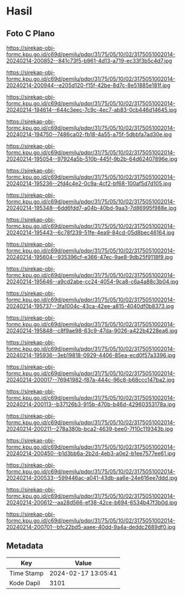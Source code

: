 # Hasil

## Foto C Plano

https://sirekap-obj-formc.kpu.go.id/c69d/pemilu/pdpr/31/75/05/10/02/3175051002014-20240214-200852--841c73f5-b961-4d13-a719-ec33f3b5c4d7.jpg

https://sirekap-obj-formc.kpu.go.id/c69d/pemilu/pdpr/31/75/05/10/02/3175051002014-20240214-200944--e205d120-f15f-42be-8d7c-8e51885e181f.jpg

https://sirekap-obj-formc.kpu.go.id/c69d/pemilu/pdpr/31/75/05/10/02/3175051002014-20240214-194614--644c3eec-7c9c-4ec7-ab83-0cb446d14645.jpg

https://sirekap-obj-formc.kpu.go.id/c69d/pemilu/pdpr/31/75/05/10/02/3175051002014-20240214-194750--7486ca02-fb18-4a55-a75f-5dbbfa7ad30e.jpg

https://sirekap-obj-formc.kpu.go.id/c69d/pemilu/pdpr/31/75/05/10/02/3175051002014-20240214-195054--97924a5b-510b-445f-9b2b-64d62407896e.jpg

https://sirekap-obj-formc.kpu.go.id/c69d/pemilu/pdpr/31/75/05/10/02/3175051002014-20240214-195236--2fd4c4e2-0c9a-4cf2-bf68-100af5d7d105.jpg

https://sirekap-obj-formc.kpu.go.id/c69d/pemilu/pdpr/31/75/05/10/02/3175051002014-20240214-195348--6dd6fdd7-a04b-40bd-9aa3-7d86995f988e.jpg

https://sirekap-obj-formc.kpu.go.id/c69d/pemilu/pdpr/31/75/05/10/02/3175051002014-20240214-195443--6c78f239-51fe-4ea9-84cd-05d8bec46164.jpg

https://sirekap-obj-formc.kpu.go.id/c69d/pemilu/pdpr/31/75/05/10/02/3175051002014-20240214-195604--935396cf-e366-47ec-9ae8-9db25f9118f9.jpg

https://sirekap-obj-formc.kpu.go.id/c69d/pemilu/pdpr/31/75/05/10/02/3175051002014-20240214-195646--a9cd2abe-cc24-4054-9ca8-c6a4a88c3b04.jpg

https://sirekap-obj-formc.kpu.go.id/c69d/pemilu/pdpr/31/75/05/10/02/3175051002014-20240214-195737--3fa1004c-43ca-42ee-a815-4040df0b8373.jpg

https://sirekap-obj-formc.kpu.go.id/c69d/pemilu/pdpr/31/75/05/10/02/3175051002014-20240214-195848--c8f9ae98-63c9-47da-9026-a422b4228ea6.jpg

https://sirekap-obj-formc.kpu.go.id/c69d/pemilu/pdpr/31/75/05/10/02/3175051002014-20240214-195936--3eb19818-0929-4406-85ea-ecd0f57a3396.jpg

https://sirekap-obj-formc.kpu.go.id/c69d/pemilu/pdpr/31/75/05/10/02/3175051002014-20240214-200017--76941982-f87a-444c-96c8-b68ccc147ba2.jpg

https://sirekap-obj-formc.kpu.go.id/c69d/pemilu/pdpr/31/75/05/10/02/3175051002014-20240214-200113--b37126b3-915b-470b-b46d-42960353178a.jpg

https://sirekap-obj-formc.kpu.go.id/c69d/pemilu/pdpr/31/75/05/10/02/3175051002014-20240214-200211--278a380b-bca2-4639-bee0-7f10c119343b.jpg

https://sirekap-obj-formc.kpu.go.id/c69d/pemilu/pdpr/31/75/05/10/02/3175051002014-20240214-200450--b1d3bb6a-2b2d-4eb3-a0e2-b1ee7577ee61.jpg

https://sirekap-obj-formc.kpu.go.id/c69d/pemilu/pdpr/31/75/05/10/02/3175051002014-20240214-200533--599446ac-a041-43db-aa6e-24e616ee7ddd.jpg

https://sirekap-obj-formc.kpu.go.id/c69d/pemilu/pdpr/31/75/05/10/02/3175051002014-20240214-200612--aa28d566-ef38-42ce-b694-6534b47f3b0d.jpg

https://sirekap-obj-formc.kpu.go.id/c69d/pemilu/pdpr/31/75/05/10/02/3175051002014-20240214-200701--bfc22bd5-aaee-40dd-9a4a-deddc2689df0.jpg


## Metadata

| Key        | Value               |
| ---------- | ------------------- |
| Time Stamp | 2024-02-17 13:05:41 |
| Kode Dapil | 3101                |



